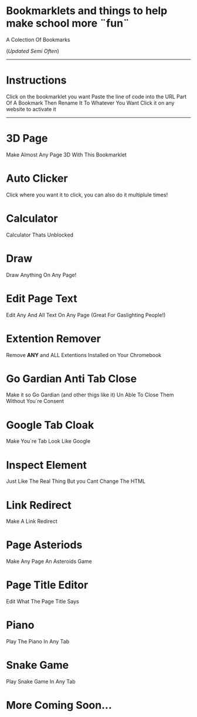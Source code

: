 # Bookmarklets and things to help make school more ¨fun¨
A Colection Of Bookmarks

(*Updated Semi Often*)

-------------------------------------------------

# Instructions
Click on the bookmarklet you want
Paste the line of code into the URL Part Of A Bookmark
Then Rename It To Whatever You Want
Click it on any website to activate it

-------------------------------------------------

# 3D Page

Make Almost Any Page 3D With This Bookmarklet

# Auto Clicker

Click where you want it to click, you can also do it multiplule times!

# Calculator

Calculator Thats Unblocked

# Draw

Draw Anything On Any Page!

# Edit Page Text

Edit Any And All Text On Any Page (Great For Gaslighting People!)

#  Extention Remover

Remove **ANY** and ALL Extentions Installed on Your Chromebook

# Go Gardian Anti Tab Close

Make it so Go Gardian (and other thigs like it) Un Able To Close Them Without You´re Consent

# Google Tab Cloak

Make You´re Tab  Look Like Google

# Inspect Element

Just Like The Real Thing But you Cant Change The HTML

# Link Redirect

Make A Link Redirect

# Page Asteriods

Make Any Page An Asteroids Game

# Page Title Editor

Edit What The Page Title Says

# Piano

Play The Piano In Any Tab

# Snake Game

Play Snake Game In Any Tab

# More Coming Soon...
